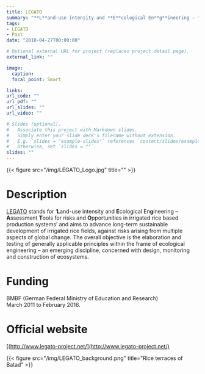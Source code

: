 ```yaml
---
title: LEGATO
summary: "**L**and-use intensity and **E**cological En**g**ineering – **A**ssessment **T**ools for risks and **O**pportunities in irrigated rice based production systems"
tags:
- LEGATO
- Past
date: "2018-04-27T00:00:00"

# Optional external URL for project (replaces project detail page).
external_link: ""

image:
  caption: 
  focal_point: Smart

links:
url_code: ""
url_pdf: ""
url_slides: ""
url_video: ""

# Slides (optional).
#   Associate this project with Markdown slides.
#   Simply enter your slide deck's filename without extension.
#   E.g. `slides = "example-slides"` references `content/slides/example-slides.md`.
#   Otherwise, set `slides = ""`.
slides: ""
---
```


{{< figure src="/img/LEGATO_Logo.jpg" title="" >}}

# Description
[LEGATO](http://www.legato-project.net/) stands for ‘**L**and-use intensity and **E**cological En**g**ineering – **A**ssessment **T**ools for risks and **O**pportunities in irrigated rice based production systems’ and aims to advance long-term sustainable development of irrigated rice fields, against risks arising from multiple aspects of global change. The overall objective is the elaboration and testing of generally applicable principles within the frame of ecological engineering – an emerging discipline, concerned with design, monitoring and construction of ecosystems. 

# Funding
BMBF (German Federal Ministry of Education and Research)  
March 2011 to February 2016.

# Official website
[(http://www.legato-project.net/](http://www.legato-project.net/)

{{< figure src="/img/LEGATO_background.png" title="Rice terraces of Batad" >}}
